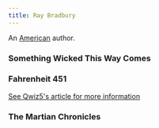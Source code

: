 ```yaml
---
title: Ray Bradbury
---
```


An [American](../index.html) author.

### Something Wicked This Way Comes

### Fahrenheit 451

[See Qwiz5's article for more information](https://www.qwizbowl.com/post/qwiz5-quizbowl-fahrenheit451)

### The Martian Chronicles
